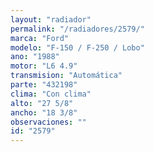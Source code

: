 ```yaml
---
layout: "radiador"
permalink: "/radiadores/2579/"
marca: "Ford"
modelo: "F-150 / F-250 / Lobo"
ano: "1988"
motor: "L6 4.9"
transmision: "Automática"
parte: "432198"
clima: "Con clima"
alto: "27 5/8"
ancho: "18 3/8"
observaciones: ""
id: "2579"
---
```


